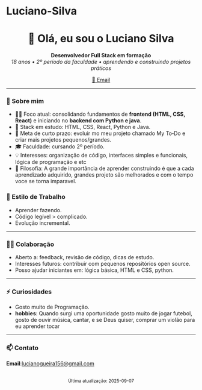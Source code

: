 # Luciano-Silva
<h1 align="center">👋 Olá, eu sou o Luciano Silva</h1>
<p align="center">
  <strong>Desenvolvedor Full Stack em formação</strong><br>
  <em>18 anos • 2º período da faculdade • aprendendo e construindo projetos práticos</em>
</p>

<p align="center">
  <a href="mailto:lucianogueira156@gmail.com">📧 Email</a>
  <!-- Adicione depois: • <a href="https://www.linkedin.com/in/SEU-USUARIO">LinkedIn</a> • <a href="https://SEU-PORTFOLIO.com">Portfólio</a> -->
</p>

---

### 🚀 Sobre mim

- 🧑‍💻 Foco atual: consolidando fundamentos de **frontend (HTML, CSS, React)** e iniciando no **backend com Python e java**.
- 🌱 Stack em estudo: HTML, CSS, React, Python e Java.
- 🎯 Meta de curto prazo: evoluir mo meu projeto chamado My To‑Do  e criar mais projetos pequenos/grandes.
- 🎓 Faculdade: cursando 2º período.
- 💡 Interesses: organização de código, interfaces simples e funcionais, lógica de programação e etc
- 🔁 Filosofia: A grande importância de aprender construindo é que a cada aprendizado adquirido, grandes projeto são melhorados e com o tempo voce se torna imparavel.

### 🔄 Estilo de Trabalho

- Aprender fazendo.
- Código legível > complicado.
- Evolução incremental.

---

### 🙋‍♂️ Colaboração

- Aberto a: feedback, revisão de código, dicas de estudo.
- Interesses futuros: contribuir com pequenos repositórios open source.
- Posso ajudar iniciantes em: lógica básica, HTML e CSS, python.

---

### ⚡ Curiosidades

- Gosto muito de Programação.  
- **hobbies**: Quando surgi uma oportunidade gosto muito de jogar futebol, gosto de ouvir música, cantar, e se Deus quiser, comprar um violão para eu aprender tocar
  

---

### 📫 Contato

**Email**:lucianogueira156@gmail.com



<p align="center">
<br>
  <sub>Última atualização: 2025-09-07</sub>
</p>
